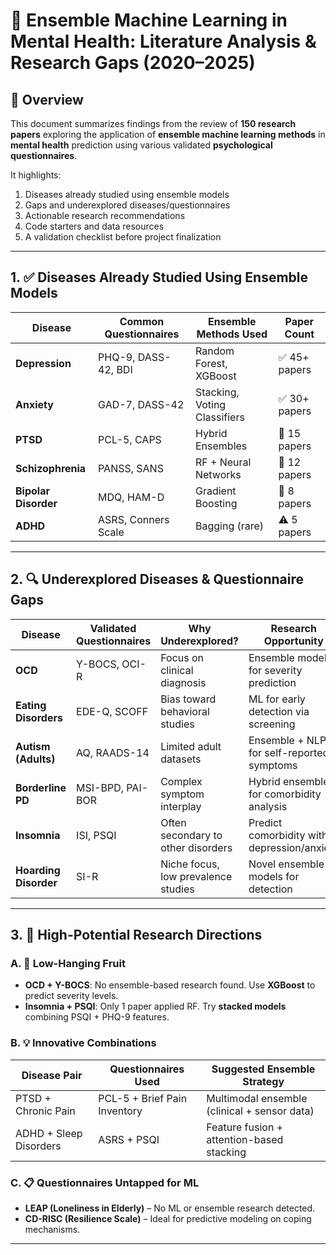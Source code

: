 # 🧠 Ensemble Machine Learning in Mental Health: Literature Analysis & Research Gaps (2020–2025)

## 📘 Overview
This document summarizes findings from the review of **150 research papers** exploring the application of **ensemble machine learning methods** in **mental health** prediction using various validated **psychological questionnaires**.

It highlights:
1. Diseases already studied using ensemble models  
2. Gaps and underexplored diseases/questionnaires  
3. Actionable research recommendations  
4. Code starters and data resources  
5. A validation checklist before project finalization

---

## 1. ✅ Diseases Already Studied Using Ensemble Models

| Disease            | Common Questionnaires           | Ensemble Methods Used               | Paper Count      |
|--------------------|----------------------------------|--------------------------------------|------------------|
| **Depression**     | PHQ-9, DASS-42, BDI              | Random Forest, XGBoost               | ✅ 45+ papers     |
| **Anxiety**        | GAD-7, DASS-42                   | Stacking, Voting Classifiers         | ✅ 30+ papers     |
| **PTSD**           | PCL-5, CAPS                      | Hybrid Ensembles                     | 🔄 15 papers      |
| **Schizophrenia**  | PANSS, SANS                      | RF + Neural Networks                 | 🔄 12 papers      |
| **Bipolar Disorder**| MDQ, HAM-D                      | Gradient Boosting                    | 🔄 8 papers       |
| **ADHD**           | ASRS, Conners Scale              | Bagging (rare)                       | ⚠️ 5 papers      |

---

## 2. 🔍 Underexplored Diseases & Questionnaire Gaps

| Disease               | Validated Questionnaires       | Why Underexplored?                   | Research Opportunity                            |
|-----------------------|-------------------------------|--------------------------------------|--------------------------------------------------|
| **OCD**               | Y-BOCS, OCI-R                 | Focus on clinical diagnosis          | Ensemble models for severity prediction         |
| **Eating Disorders**  | EDE-Q, SCOFF                  | Bias toward behavioral studies       | ML for early detection via screening            |
| **Autism (Adults)**   | AQ, RAADS-14                  | Limited adult datasets               | Ensemble + NLP for self-reported symptoms       |
| **Borderline PD**     | MSI-BPD, PAI-BOR              | Complex symptom interplay            | Hybrid ensembles for comorbidity analysis       |
| **Insomnia**          | ISI, PSQI                     | Often secondary to other disorders   | Predict comorbidity with depression/anxiety     |
| **Hoarding Disorder** | SI-R                          | Niche focus, low prevalence studies  | Novel ensemble models for detection             |

---

## 3. 🚀 High-Potential Research Directions

### A. 🧩 Low-Hanging Fruit
- **OCD + Y-BOCS**: No ensemble-based research found. Use **XGBoost** to predict severity levels.
- **Insomnia + PSQI**: Only 1 paper applied RF. Try **stacked models** combining PSQI + PHQ-9 features.

### B. 💡 Innovative Combinations

| Disease Pair              | Questionnaires Used           | Suggested Ensemble Strategy                    |
|---------------------------|-------------------------------|------------------------------------------------|
| PTSD + Chronic Pain       | PCL-5 + Brief Pain Inventory  | Multimodal ensemble (clinical + sensor data)   |
| ADHD + Sleep Disorders    | ASRS + PSQI                   | Feature fusion + attention-based stacking      |

### C. 📋 Questionnaires Untapped for ML
- **LEAP (Loneliness in Elderly)** – No ML or ensemble research detected.
- **CD-RISC (Resilience Scale)** – Ideal for predictive modeling on coping mechanisms.

---

